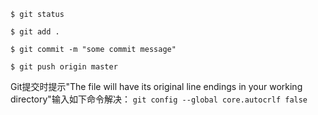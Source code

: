 ```
$ git status

$ git add .

$ git commit -m "some commit message"

$ git push origin master

```
Git提交时提示"The file will have its original line endings in your working directory"输入如下命令解决：
````git config --global core.autocrlf false````